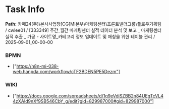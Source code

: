 # Task Info

**Path:** 카페24(주)\본사사업장\[CG]MI본부\마케팅센터\프론트빌더그룹\플로우기획팀 / cwlee01 / [333349] 주간_월간 마케팅센터 실적 데이터 분석 및 보고 _ 마케팅센터 실적 추출 _ 가공 - 사이트명_카테고리 정보 업데이트 및 매칭을 위한 테이블 관리 / 2025-09-01_00-00-00

### BPMN
- ["https://n8n-mi-038-web.hanpda.com/workflow/cTF2BDEN5PE5Dezm"]

### WIKI
- ["https://docs.google.com/spreadsheets/d/1q9eVdiSZBB2n84UEgTcVL44zXAId9nXf9SB546CbY_g/edit?gid=829987000#gid=829987000"]

